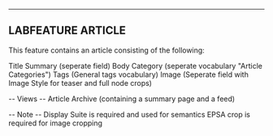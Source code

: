 ------------------
LABFEATURE ARTICLE
------------------

This feature contains an article consisting of the following:

Title
Summary (seperate field)
Body
Category (seperate vocabulary "Article Categories")
Tags (General tags vocabulary)
Image (Seperate field with Image Style for teaser and full node crops)


-- Views --
Article Archive (containing a summary page and a feed)



-- Note --
Display Suite is required and used for semantics
EPSA crop is required for image cropping
